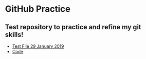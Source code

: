 # GitHub Practice

## Test repository to practice and refine my git skills!

- [Test File 29 January 2019](/newfolder/file1.md)
- [Code](/code_list.md)

